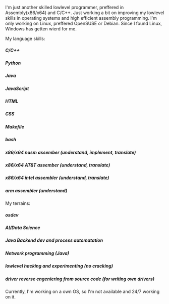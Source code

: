 I'm just another skilled lowlevel programmer, preffered in Assembly(x86/x64) and C/C++.
Just working a bit on improving my lowlevel skills in operating systems and high efficient assembly programming.
I'm only working on Linux, preffered OpenSUSE or Debian. Since I found Linux, Windows has getten wierd for me.

My language skills:

##### C/C++
##### Python
##### Java
##### JavaScript
##### HTML
##### CSS
##### Makefile
##### bash
##### x86/x64 nasm assember (understand, implement, translate)
##### x86/x64 AT&T assember (understand, translate)
##### x86/x64 intel assembler (understand, translate)
##### arm assembler (understand)

My terrains:

##### osdev
##### AI/Data Science
##### Java Backend dev and process automatation
##### Network programming (Java)
##### lowlevel hacking and experimenting (no cracking)
##### driver reverse engeniering from source code (for writing own drivers)


Currently, I'm working on a own OS, so I'm not available and 24/7 working on it.
